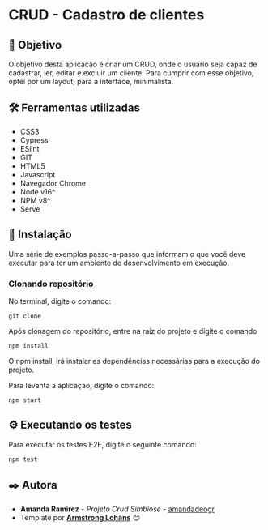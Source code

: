 # CRUD - Cadastro de clientes

## 🚀 Objetivo
O objetivo desta aplicação é criar um CRUD, onde o usuário seja capaz de cadastrar, ler, editar e excluir um cliente.  Para cumprir com esse objetivo, optei por um layout, para a interface, minimalista.


## 🛠️ Ferramentas utilizadas

* CSS3
* Cypress
* ESlint
* GIT
* HTML5
* Javascript
* Navegador Chrome
* Node v16^
* NPM v8^
* Serve


## 🔧 Instalação

Uma série de exemplos passo-a-passo que informam o que você deve executar para ter um ambiente de desenvolvimento em execução.

### Clonando repositório
No terminal, digite o comando:
```
git clone 
```

Após clonagem do repositório, entre na raiz do projeto e digite o comando
```
npm install
```
O npm install, irá instalar as dependências necessárias para a execução do projeto.

Para levanta a aplicação, digite o comando:
```
npm start
```


## ⚙️ Executando os testes
Para executar os testes E2E, digite o seguinte comando:
```
npm test
```


## ✒️ Autora

* **Amanda Ramirez** - *Projeto Crud Simbiose* - [amandadeogr](https://github.com/amandadeogr)
* Template por [**Armstrong Lohãns**](https://gist.github.com/lohhans) 😊
